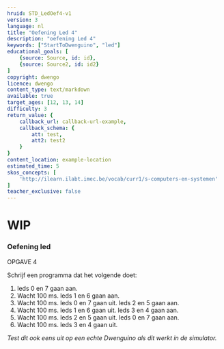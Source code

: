 ```yaml
---
hruid: STD_LedOef4-v1
version: 3
language: nl
title: "Oefening Led 4"
description: "oefening Led 4"
keywords: ["StartToDwenguino", "led"]
educational_goals: [
    {source: Source, id: id}, 
    {source: Source2, id: id2}
]
copyright: dwengo
licence: dwengo
content_type: text/markdown
available: true
target_ages: [12, 13, 14]
difficulty: 3
return_value: {
    callback_url: callback-url-example,
    callback_schema: {
        att: test,
        att2: test2
    }
}
content_location: example-location
estimated_time: 5
skos_concepts: [
    'http://ilearn.ilabt.imec.be/vocab/curr1/s-computers-en-systemen'
]
teacher_exclusive: false
---
```

# WIP
### Oefening led
OPGAVE 4

Schrijf een programma dat het volgende doet:

1. leds 0 en 7 gaan aan.
2. Wacht 100 ms. leds 1 en 6 gaan aan.
3. Wacht 100 ms. leds 0 en 7 gaan uit. leds 2 en 5 gaan aan.
4. Wacht 100 ms. leds 1 en 6 gaan uit. leds 3 en 4 gaan aan.
5. Wacht 100 ms. leds 2 en 5 gaan uit. leds 0 en 7 gaan aan.
6. Wacht 100 ms. leds 3 en 4 gaan uit.

*Test dit ook eens uit op een echte Dwenguino als dit werkt in de simulator.*